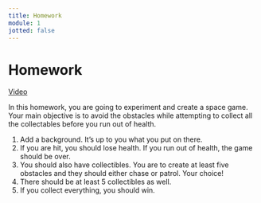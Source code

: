 ```yaml
---
title: Homework
module: 1
jotted: false
---
```


# Homework

<a href="https://umontana.zoom.us/rec/play/uMd7Je2q-j43Ht3G4QSDBvB_W9W5evmshnQe8_UJnx21ByVXOwfwZrBHNrEID6p0rnoDMta0EO_12j57?continueMode=true" target="_new">Video</a>

In this homework, you are going to experiment and create a space game. Your main objective is to avoid the obstacles while attempting to collect all the collectables before you run out of health.
1.	Add a background. It’s up to you what you put on there.
2.	If you are hit, you should lose health. If you run out of health, the game should be over.
3.	You should also have collectibles. You are to create at least five obstacles and they should either chase or patrol. Your choice!
4.	There should be at least 5 collectibles as well.
5.	If you collect everything, you should win.
